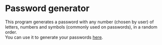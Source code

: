 # Password generator
This program generates a password with any number (chosen by user) of letters, numbers and symbols (commonly used on passwords), in a random order.   
You can use it to generate your passwords [here](https://replit.com/@damachad/passwordgenerator?v=1).

